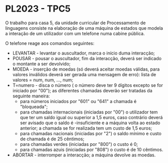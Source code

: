 # PL2023 - TPC5

O trabalho para casa 5, da unidade curricular de Processamento de linguagens consiste na elaboração de uma máquina de estados que modela a interação de um utilizador com um telefone numa cabine pública.

O telefone reage aos comandos seguintes:

- LEVANTAR - levantar o auscultador, marca o início duma interacção;
- POUSAR - pousar o auscultador, fim da interacção, deverá ser indicado o montante a ser devolvido;
- MOEDA <lista de valores> - inserção de moedas (só deverá aceitar moedas válidas, para valores inválidos deverá ser gerada uma mensagem de erro): lista de valores = num, num, ..., num;
- T=numero - disca o número ( o número deve ter 9 dígitos excepto se for iniciado por "00"); as diferentes chamadas deverão ser tratadas da seguinte maneira:
    - para números iniciados por "601" ou "641" a chamada é "bloqueada";
    - para chamadas internacionais (iniciadas por "00") o utilizador tem que ter um saldo igual ou superior a 1,5 euros, caso contrário deverá ser avisado que o saldo é -insuficiente e a máquina volta ao estado anterior; a chamada se for realizada tem um custo de 1,5 euros;
    - para chamadas nacionais (iniciadas por "2") o saldo mínimo e custo de chamada é de 25 cêntimos;
    - para chamadas verdes (iniciadas por "800") o custo é 0;
    - para chamadas azuis (iniciadas por "808") o custo é de 10 cêntimos.
- ABORTAR - interromper a interacção; a máquina devolve as moedas.
